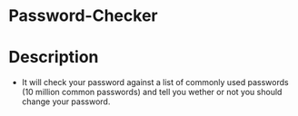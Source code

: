 # Password-Checker

# Description
- It will check your password against a list of commonly used passwords (10 million common passwords) and tell you wether or not you should change your password. 
